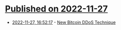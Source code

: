 # [Published on 2022-11-27](index.md)

* [2022-11-27, 16:52:17](https://news.ycombinator.com/item?id=33764320) - [New Bitcoin DDoS Technique](https://github.com/bitcoin/bitcoin/issues/26585)
